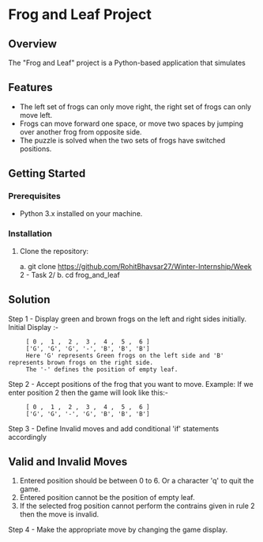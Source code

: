 # Frog and Leaf Project

## Overview

The "Frog and Leaf" project is a Python-based application that simulates 

## Features

- The left set of frogs can only move right, the right set of frogs can only move left.
- Frogs can move forward one space, or move two spaces by jumping over another frog from opposite side.
- The puzzle is solved when the two sets of frogs have switched positions.

## Getting Started

### Prerequisites

- Python 3.x installed on your machine.

### Installation

1. Clone the repository:

   a. git clone https://github.com/RohitBhavsar27/Winter-Internship/Week 2 - Task 2/
   b. cd frog_and_leaf

## Solution

Step 1 - Display green and brown frogs on the left and right sides initially.
         Initial Display :-

         [ 0 ,  1 ,  2 ,  3 ,  4 ,  5 ,  6 ]
         ['G', 'G', 'G', '-', 'B', 'B', 'B']
         Here 'G' represents Green frogs on the left side and 'B' represents brown frogs on the right side. 
         The '-' defines the position of empty leaf.

Step 2 - Accept positions of the frog that you want to move.
         Example: If we enter position 2 then the game will look like this:-

         [ 0 ,  1 ,  2 ,  3 ,  4 ,  5 ,  6 ]
         ['G', 'G', '-', 'G', 'B', 'B', 'B']

Step 3 - Define Invalid moves and add conditional 'if' statements accordingly

## Valid and Invalid Moves 

1. Entered position should be between 0 to 6. Or a character 'q' to quit the game.
2. Entered position cannot be the position of empty leaf.
3. If the selected frog position cannot perform the contrains given in rule 2 then the move is invalid.

Step 4 - Make the appropriate move by changing the game display.


